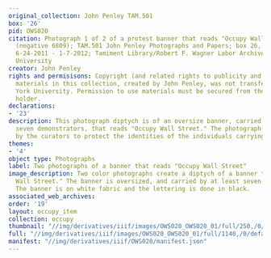 ```yaml
---
original_collection: John Penley TAM.501
box: '26'
pid: OWS020
citation: Photograph 1 of 2 of a protest banner that reads "Occupy Wall Street," 2011
  (negative 6809); TAM.501 John Penley Photographs and Papers; box 26, folder Negatives
  6-24-2011 - 1-7-2012; Tamiment Library/Robert F. Wagner Labor Archives, New York
  University
creator: John Penley
rights and permisisons: Copyright (and related rights to publicity and privacy) to
  materials in this collection, created by John Penley, was not transferred to New
  York University. Permission to use materials must be secured from the copyright
  holder.
declarations:
- '23'
description: This photograph diptych is of an oversize banner, carried by at least
  seven demonstrators, that reads "Occupy Wall Street." The photograph has been cropped
  by the curators to protect the identities of the individuals carrying the banner.
themes:
- '4'
object type: Photographs
label: Two photographs of a banner that reads "Occupy Wall Street"
image_description: Two color photographs create a diptych of a banner that reads "Occupy
  Wall Street." The banner is oversized, and carried by at least seven individuals.
  The banner is on white fabric and the lettering is done in black.
associated_web_archives:
order: '19'
layout: occupy_item
collection: occupy
thumbnail: "//img/derivatives/iiif/images/OWS020_OWS020_01/full/250,/0/default.jpg"
full: "//img/derivatives/iiif/images/OWS020_OWS020_01/full/1140,/0/default.jpg"
manifest: "//img/derivatives/iiif/OWS020/manifest.json"
---
```

